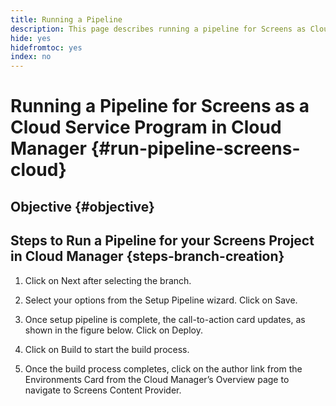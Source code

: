 ```yaml
---
title: Running a Pipeline
description: This page describes running a pipeline for Screens as Cloud Service project in Cloud Manager.
hide: yes
hidefromtoc: yes
index: no
---
```


# Running a Pipeline for Screens as a Cloud Service Program in Cloud Manager {#run-pipeline-screens-cloud}

## Objective {#objective}



## Steps to Run a Pipeline for your Screens Project in Cloud Manager {steps-branch-creation}

1. Click on Next after selecting the branch.
 
1. Select your options from the Setup Pipeline wizard. Click on Save.

1. Once setup pipeline is complete, the call-to-action card updates, as shown in the figure below. Click on Deploy.
 
1. Click on Build to start the build process.

1. Once the build process completes, click on the author link from the Environments Card from the Cloud Manager’s Overview page to navigate to Screens Content Provider.